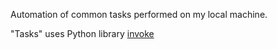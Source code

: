 Automation of common tasks performed on my local machine.

"Tasks" uses Python library [invoke](http://www.pyinvoke.org/)
